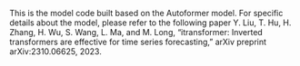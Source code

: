 This is the model code built based on the Autoformer model. For specific details about the model, please refer to the following paper
Y. Liu, T. Hu, H. Zhang, H. Wu, S. Wang, L. Ma, and M. Long, “itransformer: Inverted transformers are effective for time series forecasting,” arXiv preprint arXiv:2310.06625, 2023.
